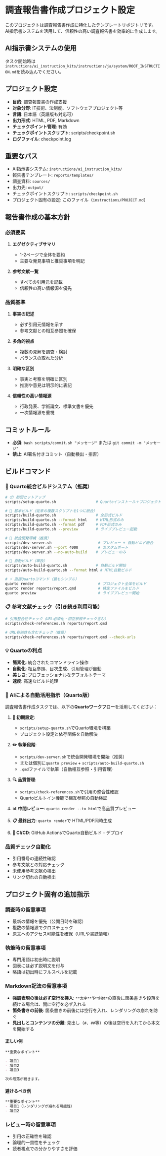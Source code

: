 # 調査報告書作成プロジェクト設定

このプロジェクトは調査報告書作成に特化したテンプレートリポジトリです。
AI指示書システムを活用して、信頼性の高い調査報告書を効率的に作成します。

## AI指示書システムの使用

タスク開始時は`instructions/ai_instruction_kits/instructions/ja/system/ROOT_INSTRUCTION.md`を読み込んでください。

## プロジェクト設定

- **目的**: 調査報告書の作成支援
- **対象分野**: IT技術、法制度、ソフトウェアプロジェクト等
- **言語**: 日本語（英語版も対応可）
- **出力形式**: HTML, PDF, Markdown
- **チェックポイント管理**: 有効
- **チェックポイントスクリプト**: scripts/checkpoint.sh
- **ログファイル**: checkpoint.log

## 重要なパス

- AI指示書システム: `instructions/ai_instruction_kits/`
- 報告書テンプレート: `reports/templates/`
- 調査資料: `sources/`
- 出力先: `output/`
- チェックポイントスクリプト: `scripts/checkpoint.sh`
- プロジェクト固有の設定: このファイル（`instructions/PROJECT.md`）

## 報告書作成の基本方針

### 必須要素

1. **エグゼクティブサマリ**
   - 1-2ページで全体を要約
   - 主要な発見事項と推奨事項を明記

2. **参考文献一覧**
   - すべての引用元を記載
   - 信頼性の高い情報源を優先

### 品質基準

1. **事実の記述**
   - 必ず引用元情報を示す
   - 参考文献との相互参照を確保

2. **多角的視点**
   - 複数の見解を調査・検討
   - バランスの取れた分析

3. **明確な区別**
   - 事実と考察を明確に区別
   - 推測や意見は明示的に表記

4. **信頼性の高い情報源**
   - 行政発表、学術論文、標準文書を優先
   - 一次情報源を重視

## コミットルール

- **必須**: `bash scripts/commit.sh "メッセージ"` または `git commit -m "メッセージ"`
- **禁止**: AI署名付きコミット（自動検出・拒否）

## ビルドコマンド

### 🚀 Quarto統合ビルドシステム（推奨）
```bash
# 📦 初回セットアップ
scripts/setup-quarto.sh                  # Quartoインストール＋プロジェクト設定

# 🔨 基本ビルド（従来の複数スクリプトを1つに統合）
scripts/build-quarto.sh                  # 全形式ビルド
scripts/build-quarto.sh --format html    # HTML形式のみ
scripts/build-quarto.sh --format pdf     # PDF形式のみ
scripts/build-quarto.sh --preview        # ライブプレビュー起動

# 🔄 統合開発環境（推奨）
scripts/dev-server.sh                     # プレビュー + 自動ビルド統合
scripts/dev-server.sh --port 4000         # カスタムポート
scripts/dev-server.sh --no-auto-build    # プレビューのみ

# 🔄 自動ビルド（単独）
scripts/auto-build-quarto.sh             # 自動ビルド開始
scripts/auto-build-quarto.sh --format html # HTML自動ビルド

# ⚡ 直接Quartoコマンド（最もシンプル）
quarto render                             # プロジェクト全体をビルド
quarto render reports/report.qmd          # 特定ファイルをビルド
quarto preview                            # ライブプレビュー開始
```

### 📋 参考文献チェック（引き続き利用可能）
```bash
# 引用整合性チェック（URL必須化・相互参照チェック含む）
scripts/check-references.sh reports/report.qmd

# URL有効性も含むチェック（推奨）
scripts/check-references.sh reports/report.qmd --check-urls
```

### 💡 Quartoの利点
- **簡素化**: 統合されたコマンドライン操作
- **自動化**: 相互参照、目次生成、引用管理が自動
- **美しさ**: プロフェッショナルなデフォルトテーマ
- **速度**: 高速なビルド処理

### 🤖 AIによる自動活用指示（Quarto版）
調査報告書作成タスクでは、以下の**Quartoワークフロー**を活用してください：

1. **🔧 初期設定**:
   - `scripts/setup-quarto.sh`でQuarto環境を構築
   - プロジェクト設定と依存関係を自動解決

2. **✏️ 執筆段階**:
   - `scripts/dev-server.sh`で統合開発環境を開始（推奨）
   - または個別に`quarto preview` + `scripts/auto-build-quarto.sh`
   - `.qmd`ファイルで執筆（自動相互参照・引用管理）

3. **🔍 品質管理**:
   - `scripts/check-references.sh`で引用の整合性確認
   - Quartoビルトイン機能で相互参照の自動検証

4. **📊 中間レビュー**: `quarto render --to html`で高品質プレビュー
5. **📋 最終出力**: `quarto render`で HTML/PDF同時生成
6. **🚀 CI/CD**: GitHub ActionsでQuarto自動ビルド・デプロイ

### 品質チェック自動化
- 引用番号の連続性確認
- 参考文献との対応チェック
- 未使用参考文献の検出
- リンク切れの自動検出

## プロジェクト固有の追加指示

### 調査時の留意事項

- 最新の情報を優先（公開日時を確認）
- 複数の情報源でクロスチェック
- 原文へのアクセス可能性を確保（URLや書誌情報）

### 執筆時の留意事項

- 専門用語は初出時に説明
- 図表には必ず説明文を付与
- 略語は初出時にフルスペルを記載

### Markdown記法の留意事項

- **強調表現の後は必ず空行を挿入**: `**太字**`や`*斜体*`の直後に箇条書きや段落を続ける場合は、間に空行を必ず入れる
- **箇条書きの前後**: 箇条書きの前後には空行を入れ、レンダリングの崩れを防ぐ
- **見出しとコンテンツの分離**: 見出し（`#`、`##`等）の後は空行を入れてから本文を開始する

#### 正しい例
```markdown
**重要なポイント**

- 項目1
- 項目2
- 項目3

次の段落が続きます。
```

#### 避けるべき例
```markdown
**重要なポイント**
- 項目1（レンダリングが崩れる可能性）
- 項目2
```

### レビュー時の留意事項

- 引用の正確性を確認
- 論理的一貫性をチェック
- 読者視点での分かりやすさを評価 